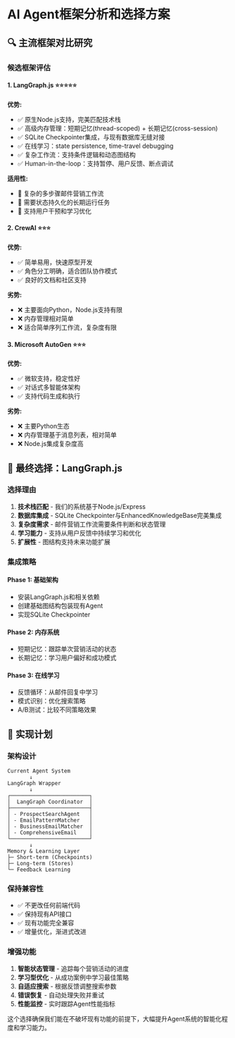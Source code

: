 # AI Agent框架分析和选择方案

## 🔍 主流框架对比研究

### 候选框架评估

#### 1. LangGraph.js ⭐⭐⭐⭐⭐
**优势:**
- ✅ 原生Node.js支持，完美匹配技术栈
- ✅ 高级内存管理：短期记忆(thread-scoped) + 长期记忆(cross-session)
- ✅ SQLite Checkpointer集成，与现有数据库无缝对接
- ✅ 在线学习：state persistence, time-travel debugging
- ✅ 复杂工作流：支持条件逻辑和动态图结构
- ✅ Human-in-the-loop：支持暂停、用户反馈、断点调试

**适用性:**
- 🎯 复杂的多步骤邮件营销工作流
- 🎯 需要状态持久化的长期运行任务
- 🎯 支持用户干预和学习优化

#### 2. CrewAI ⭐⭐⭐
**优势:**
- ✅ 简单易用，快速原型开发
- ✅ 角色分工明确，适合团队协作模式
- ✅ 良好的文档和社区支持

**劣势:**
- ❌ 主要面向Python，Node.js支持有限
- ❌ 内存管理相对简单
- ❌ 适合简单序列工作流，复杂度有限

#### 3. Microsoft AutoGen ⭐⭐⭐
**优势:**
- ✅ 微软支持，稳定性好
- ✅ 对话式多智能体架构
- ✅ 支持代码生成和执行

**劣势:**
- ❌ 主要Python生态
- ❌ 内存管理基于消息列表，相对简单
- ❌ Node.js集成复杂度高

## 🎯 最终选择：LangGraph.js

### 选择理由

1. **技术栈匹配** - 我们的系统基于Node.js/Express
2. **数据库集成** - SQLite Checkpointer与EnhancedKnowledgeBase完美集成
3. **复杂度需求** - 邮件营销工作流需要条件判断和状态管理
4. **学习能力** - 支持从用户反馈中持续学习和优化
5. **扩展性** - 图结构支持未来功能扩展

### 集成策略

#### Phase 1: 基础架构
- 安装LangGraph.js和相关依赖
- 创建基础图结构包装现有Agent
- 实现SQLite Checkpointer

#### Phase 2: 内存系统
- 短期记忆：跟踪单次营销活动的状态
- 长期记忆：学习用户偏好和成功模式

#### Phase 3: 在线学习
- 反馈循环：从邮件回复中学习
- 模式识别：优化搜索策略
- A/B测试：比较不同策略效果

## 🔧 实现计划

### 架构设计
```
Current Agent System
       ↓
LangGraph Wrapper
       ↓
┌─────────────────────────┐
│  LangGraph Coordinator  │
├─────────────────────────┤
│ - ProspectSearchAgent   │
│ - EmailPatternMatcher   │ 
│ - BusinessEmailMatcher  │
│ - ComprehensiveEmail    │
└─────────────────────────┘
       ↓
Memory & Learning Layer
├─ Short-term (Checkpoints)
├─ Long-term (Stores)  
└─ Feedback Learning
```

### 保持兼容性
- ✅ 不更改任何前端代码
- ✅ 保持现有API接口
- ✅ 现有功能完全兼容
- ✅ 增量优化，渐进式改进

### 增强功能
1. **智能状态管理** - 追踪每个营销活动的进度
2. **学习型优化** - 从成功案例中学习最佳策略
3. **自适应搜索** - 根据反馈调整搜索参数
4. **错误恢复** - 自动处理失败并重试
5. **性能监控** - 实时跟踪Agent性能指标

这个选择确保我们能在不破坏现有功能的前提下，大幅提升Agent系统的智能化程度和学习能力。